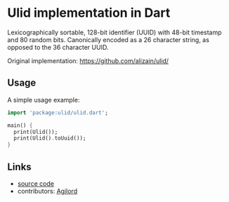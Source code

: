 # Ulid implementation in Dart

Lexicographically sortable, 128-bit identifier (UUID) with 48-bit timestamp and 80 random bits.
Canonically encoded as a 26 character string, as opposed to the 36 character UUID.

Original implementation: https://github.com/alizain/ulid/

## Usage

A simple usage example:

````dart
import 'package:ulid/ulid.dart';

main() {
  print(Ulid());
  print(Ulid().toUuid());
}
````

## Links

- [source code][source]
- contributors: [Agilord][agilord]

[source]: https://github.com/agilord/ulid
[agilord]: https://www.agilord.com/
